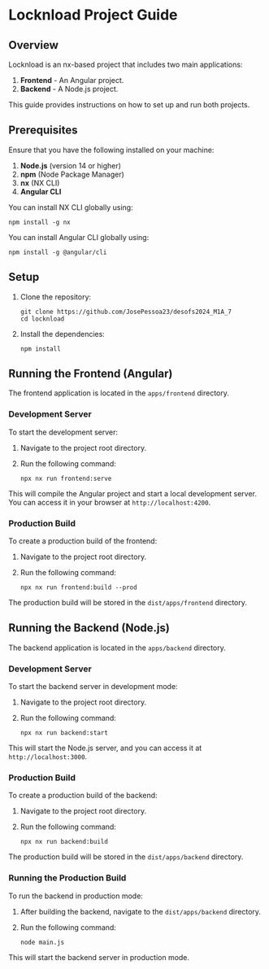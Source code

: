 # Locknload Project Guide

## Overview

Locknload is an nx-based project that includes two main applications:

1. **Frontend** - An Angular project.
1. **Backend** - A Node.js project.

This guide provides instructions on how to set up and run both projects.

## Prerequisites

Ensure that you have the following installed on your machine:

1. **Node.js** (version 14 or higher)
1. **npm** (Node Package Manager)
1. **nx** (NX CLI)
1. **Angular CLI**

You can install NX CLI globally using:

```shell
npm install -g nx
```

You can install Angular CLI globally using:

```shell
npm install -g @angular/cli
```

## Setup

1. Clone the repository:

   ```shell
   git clone https://github.com/JosePessoa23/desofs2024_M1A_7
   cd locknload
   ```

2. Install the dependencies:

   ```shell
   npm install
   ```

## Running the Frontend (Angular)

The frontend application is located in the `apps/frontend` directory.

### Development Server

To start the development server:

1. Navigate to the project root directory.

1. Run the following command:

   ```shell
   npx nx run frontend:serve
   ```

This will compile the Angular project and start a local development server. You can access it in your browser at `http://localhost:4200`.

### Production Build

To create a production build of the frontend:

1. Navigate to the project root directory.

1. Run the following command:

   ```shell
   npx nx run frontend:build --prod
   ```

The production build will be stored in the `dist/apps/frontend` directory.

## Running the Backend (Node.js)

The backend application is located in the `apps/backend` directory.

### Development Server

To start the backend server in development mode:

1. Navigate to the project root directory.

1. Run the following command:

   ```shell
   npx nx run backend:start
   ```

This will start the Node.js server, and you can access it at `http://localhost:3000`.

### Production Build

To create a production build of the backend:

1. Navigate to the project root directory.

1. Run the following command:

   ```shell
   npx nx run backend:build
   ```

The production build will be stored in the `dist/apps/backend` directory.

### Running the Production Build

To run the backend in production mode:

1. After building the backend, navigate to the `dist/apps/backend` directory.

1. Run the following command:

   ```shell
   node main.js
   ```

This will start the backend server in production mode.